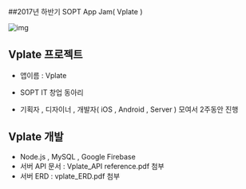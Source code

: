 ##2017년 하반기 SOPT App Jam( Vplate )

![img](/Users/hyunho/Desktop/vplate@3x.jpg) 



## Vplate 프로젝트

- 앱이름 : Vplate

- SOPT IT 창업 동아리
- 기획자 , 디자이너 , 개발자( iOS , Android , Server ) 모여서 2주동안 진행



## Vplate 개발

- Node.js , MySQL , Google Firebase
- 서버 API 문서 : Vplate_API reference.pdf 첨부
- 서버 ERD : vplate_ERD.pdf 첨부